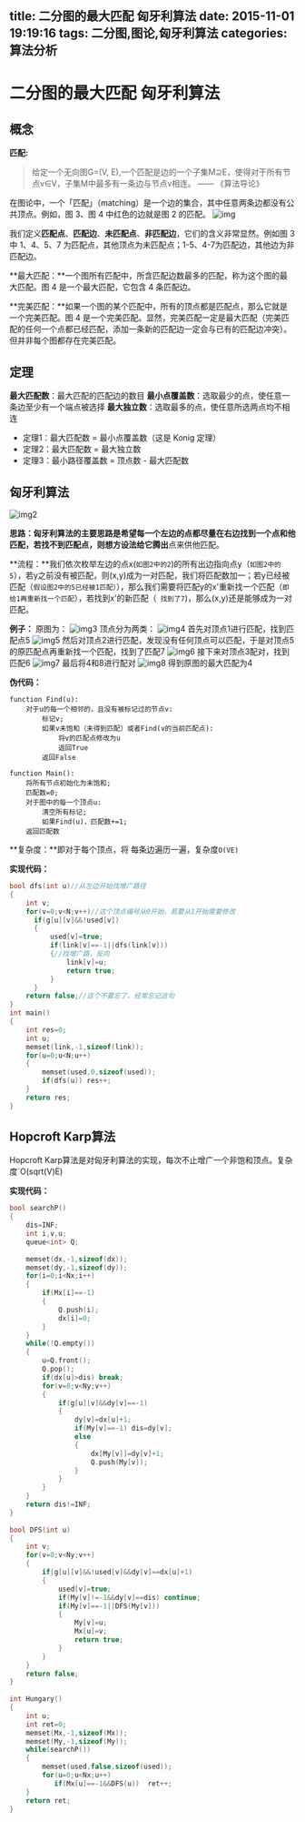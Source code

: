 title: 二分图的最大匹配 匈牙利算法
date: 2015-11-01 19:19:16
tags: 二分图,图论,匈牙利算法
categories: 算法分析
---
# 二分图的最大匹配 匈牙利算法

## 概念

**匹配:**

> 给定一个无向图G=(V, E),一个匹配是边的一个子集M⊇E，使得对于所有节点v∈V，子集M中最多有一条边与节点v相连。
—— 《算法导论》
<!-- more -->


在图论中，一个「匹配」（matching）是一个边的集合，其中任意两条边都没有公共顶点。例如，图 3、图 4 中红色的边就是图 2 的匹配。
![img](http://i11.tietuku.com/e19acdb1257218aa.png)


我们定义**匹配点**、**匹配边**、**未匹配点**、**非匹配边**，它们的含义非常显然。例如图 3 中 1、4、5、7 为匹配点，其他顶点为未匹配点；1-5、4-7为匹配边，其他边为非匹配边。

**最大匹配：**一个图所有匹配中，所含匹配边数最多的匹配，称为这个图的最大匹配。图 4 是一个最大匹配，它包含 4 条匹配边。

**完美匹配：**如果一个图的某个匹配中，所有的顶点都是匹配点，那么它就是一个完美匹配。图 4 是一个完美匹配。显然，完美匹配一定是最大匹配（完美匹配的任何一个点都已经匹配，添加一条新的匹配边一定会与已有的匹配边冲突）。但并非每个图都存在完美匹配。

## 定理

**最大匹配数**：最大匹配的匹配边的数目
**最小点覆盖数**：选取最少的点，使任意一条边至少有一个端点被选择
**最大独立数**：选取最多的点，使任意所选两点均不相连

* 定理1：最大匹配数 = 最小点覆盖数（这是 Konig 定理）
* 定理2：最大匹配数 = 最大独立数
* 定理3：最小路径覆盖数 = 顶点数 - 最大匹配数

## 匈牙利算法

![img2](http://img.renfei.org/2013/08/2.png)

**思路：**匈牙利算法的主要思路是希望每一个左边的点都尽量在右边找到一个点和他匹配，若找不到匹配点，则想方设法给它**腾出**点来供他匹配。

**流程：**我们依次枚举左边的点x(`如图2中的2`)的所有出边指向点y（`如图2中的5`），若y之前没有被匹配，则(x,y)成为一对匹配，我们将匹配数加一；若y已经被匹配（`假设图2中的5已经被1匹配）`），那么我们需要将匹配y的x'重新找一个匹配（`即给1再重新找一个匹配`），若找到x'的新匹配（` 找到了7`)，那么(x,y)还是能够成为一对匹配。

**例子：**
原图为：
![img3](http://img.renfei.org/2013/08/1.png)
顶点分为两类：
![img4](http://img.renfei.org/2013/08/2.png)
首先对顶点1进行匹配，找到匹配点5
![img5](http://i11.tietuku.com/4f5f157609901e7e.png)
然后对顶点2进行匹配，发现没有任何顶点可以匹配，于是对顶点5的原匹配点再重新找一个匹配，找到了匹配7
![img6](http://i11.tietuku.com/36347ef2b669664e.png)
接下来对顶点3配对，找到匹配6
![img7](http://i11.tietuku.com/ab0b9f0bceb265c1.png)
最后将4和8进行配对
![img8](http://i11.tietuku.com/cb3bf6c5aeb5a275.png)
得到原图的最大匹配为4

**伪代码：**
```
function Find(u):
    对于u的每一个相邻的，且没有被标记过的节点v:
        标记v;
        如果v未饱和（未得到匹配）或者Find(v的当前匹配点):
            将v的匹配点修改为u
            返回True
        返回False
```

```
function Main():
    将所有节点初始化为未饱和;
    匹配数=0;
    对于图中的每一个顶点u:
        清空所有标记;
        如果Find(u)，匹配数+=1;
    返回匹配数
```

**复杂度：**即对于每个顶点，将 每条边遍历一遍，复杂度`O(VE)`

**实现代码：**
```cpp
bool dfs(int u)//从左边开始找增广路径
{
    int v;
    for(v=0;v<N;v++)//这个顶点编号从0开始，若要从1开始需要修改
      if(g[u][v]&&!used[v])
      {
          used[v]=true;
          if(link[v]==-1||dfs(link[v]))
          {//找增广路，反向
              link[v]=u;
              return true;
          }
      }
    return false;//这个不要忘了，经常忘记这句
}
int main()
{
    int res=0;
    int u;
    memset(link,-1,sizeof(link));
    for(u=0;u<N;u++)
    {
        memset(used,0,sizeof(used));
        if(dfs(u)) res++;
    }
    return res;
}
```

## Hopcroft Karp算法

Hopcroft Karp算法是对匈牙利算法的实现，每次不止增广一个非饱和顶点。复杂度`O(sqrt(V)E)

**实现代码：**
```cpp
bool searchP()  
{  
    dis=INF;  
    int i,v,u;  
    queue<int> Q;  
  
    memset(dx,-1,sizeof(dx));  
    memset(dy,-1,sizeof(dy));  
    for(i=0;i<Nx;i++)  
    {  
        if(Mx[i]==-1)  
        {  
            Q.push(i);  
            dx[i]=0;  
        }  
    }  
    while(!Q.empty())  
    {  
        u=Q.front();  
        Q.pop();  
        if(dx[u]>dis) break;  
        for(v=0;v<Ny;v++)  
        {  
            if(g[u][v]&&dy[v]==-1)  
            {  
                dy[v]=dx[u]+1;  
                if(My[v]==-1) dis=dy[v];  
                else  
                {  
                    dx[My[v]]=dy[v]+1;  
                    Q.push(My[v]);  
                }  
            }  
        }  
    }  
    return dis!=INF;  
}  
  
bool DFS(int u)  
{  
    int v;  
    for(v=0;v<Ny;v++)  
    {  
        if(g[u][v]&&!used[v]&&dy[v]==dx[u]+1)  
        {  
            used[v]=true;  
            if(My[v]!=-1&&dy[v]==dis) continue;  
            if(My[v]==-1||DFS(My[v]))  
            {  
                My[v]=u;  
                Mx[u]=v;  
                return true;  
            }  
        }  
    }  
    return false;  
}  
  
int Hungary()  
{  
    int u;  
    int ret=0;  
    memset(Mx,-1,sizeof(Mx));  
    memset(My,-1,sizeof(My));  
    while(searchP())  
    {  
        memset(used,false,sizeof(used));  
        for(u=0;u<Nx;u++)  
           if(Mx[u]==-1&&DFS(u))  ret++;  
    }  
    return ret;  
}  
```